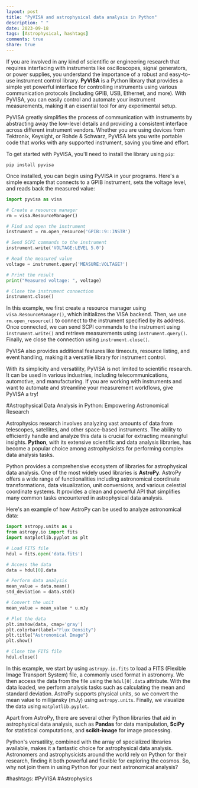 ```yaml
---
layout: post
title: "PyVISA and astrophysical data analysis in Python"
description: " "
date: 2023-09-18
tags: [Astrophysical, hashtags]
comments: true
share: true
---
```


If you are involved in any kind of scientific or engineering research that requires interfacing with instruments like oscilloscopes, signal generators, or power supplies, you understand the importance of a robust and easy-to-use instrument control library. **PyVISA** is a Python library that provides a simple yet powerful interface for controlling instruments using various communication protocols (including GPIB, USB, Ethernet, and more). With PyVISA, you can easily control and automate your instrument measurements, making it an essential tool for any experimental setup.

PyVISA greatly simplifies the process of communication with instruments by abstracting away the low-level details and providing a consistent interface across different instrument vendors. Whether you are using devices from Tektronix, Keysight, or Rohde & Schwarz, PyVISA lets you write portable code that works with any supported instrument, saving you time and effort.

To get started with PyVISA, you'll need to install the library using `pip`:

```
pip install pyvisa
```

Once installed, you can begin using PyVISA in your programs. Here's a simple example that connects to a GPIB instrument, sets the voltage level, and reads back the measured value:

```python
import pyvisa as visa

# Create a resource manager
rm = visa.ResourceManager()

# Find and open the instrument
instrument = rm.open_resource('GPIB::9::INSTR')

# Send SCPI commands to the instrument
instrument.write('VOLTAGE:LEVEL 5.0')

# Read the measured value
voltage = instrument.query('MEASURE:VOLTAGE?')

# Print the result
print("Measured voltage: ", voltage)

# Close the instrument connection
instrument.close()
```

In this example, we first create a resource manager using `visa.ResourceManager()`, which initializes the VISA backend. Then, we use `rm.open_resource()` to connect to the instrument specified by its address. Once connected, we can send SCPI commands to the instrument using `instrument.write()` and retrieve measurements using `instrument.query()`. Finally, we close the connection using `instrument.close()`.

PyVISA also provides additional features like timeouts, resource listing, and event handling, making it a versatile library for instrument control.

With its simplicity and versatility, PyVISA is not limited to scientific research. It can be used in various industries, including telecommunications, automotive, and manufacturing. If you are working with instruments and want to automate and streamline your measurement workflows, give PyVISA a try!

#Astrophysical Data Analysis in Python: Empowering Astronomical Research

Astrophysics research involves analyzing vast amounts of data from telescopes, satellites, and other space-based instruments. The ability to efficiently handle and analyze this data is crucial for extracting meaningful insights. **Python**, with its extensive scientific and data analysis libraries, has become a popular choice among astrophysicists for performing complex data analysis tasks.

Python provides a comprehensive ecosystem of libraries for astrophysical data analysis. One of the most widely used libraries is **AstroPy**. AstroPy offers a wide range of functionalities including astronomical coordinate transformations, data visualization, unit conversions, and various celestial coordinate systems. It provides a clean and powerful API that simplifies many common tasks encountered in astrophysical data analysis.

Here's an example of how AstroPy can be used to analyze astronomical data:

```python
import astropy.units as u
from astropy.io import fits
import matplotlib.pyplot as plt

# Load FITS file
hdul = fits.open('data.fits')

# Access the data
data = hdul[0].data

# Perform data analysis
mean_value = data.mean()
std_deviation = data.std()

# Convert the unit
mean_value = mean_value * u.mJy

# Plot the data
plt.imshow(data, cmap='gray')
plt.colorbar(label="Flux Density")
plt.title("Astronomical Image")
plt.show()

# Close the FITS file
hdul.close()
```

In this example, we start by using `astropy.io.fits` to load a FITS (Flexible Image Transport System) file, a commonly used format in astronomy. We then access the data from the file using the `hdul[0].data` attribute. With the data loaded, we perform analysis tasks such as calculating the mean and standard deviation. AstroPy supports physical units, so we convert the mean value to millijansky (mJy) using `astropy.units`. Finally, we visualize the data using `matplotlib.pyplot`.

Apart from AstroPy, there are several other Python libraries that aid in astrophysical data analysis, such as **Pandas** for data manipulation, **SciPy** for statistical computations, and **scikit-image** for image processing.

Python's versatility, combined with the array of specialized libraries available, makes it a fantastic choice for astrophysical data analysis. Astronomers and astrophysicists around the world rely on Python for their research, finding it both powerful and flexible for exploring the cosmos. So, why not join them in using Python for your next astronomical analysis?

#hashtags: #PyVISA #Astrophysics